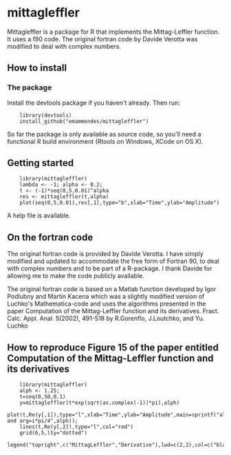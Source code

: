 # mittagleffler
Mittagleffler is a package for R that implements the Mittag-Leffler function. It uses a f90 code. The original fortran code by Davide Verotta was modified to deal with complex numbers.

## How to install

### The package

Install the devtools package if you haven't already. Then run:

        library(devtools)
        install_github("emammendes/mittagleffler")

So far the package is only available as source code, so you'll need a functional R build environment (Rtools on Windows, XCode on OS X). 

## Getting started 

        library(mittagleffler)
        lambda <- -1; alpha <- 0.2; 
        t <- (-1)*seq(0,5,0.01)^alpha
        res <- mittagleffler(t,alpha)
        plot(seq(0,5,0.01),res[,1],type="b",xlab="Time",ylab="Amplitude")

A help file is available.

## On the fortran code

The original fortran code is provided by Davide Verotta.  I have simply modified and updated to accommodate the free form of Fortran 90, to deal with complex numbers and to be part of a R-package.   I thank Davide for allowing me to make the code publicly available.

The original fortran code is based on a Matlab function developed by Igor Podlubny and Martin Kacena which was a slightly modified version of Luchko's Mathematica-code and uses the algorithms presented in the paper Computation of the Mittag-Leffler function and its derivatives. Fract. Calc. Appl. Anal. 5(2002), 491-518 by  R.Gorenflo,  J.Loutchko, and Yu. Luchko

## How to reproduce Figure 15 of the paper entitled Computation of the Mittag-Leffler function and its derivatives

        library(mittagleffler)
        alph <- 1.25; 
        t=seq(0,50,0.1)
        y=mittagleffler(t*exp(sqrt(as.complex(-1))*pi),alph)
        plot(t,Re(y[,1]),type="l",xlab="Time",ylab="Amplitude",main=sprintf("alpha=%g and arg=i*pi/4",alph));
        lines(t,Re(y[,2]),type="l",col="red")
        grid(6,5,lty="dotted")
        legend("topright",c("MittagLeffler","Derivative"),lwd=c(2,2),col=c("black","red"),cex=0.6,bty="n",y.intersp=0.6)
